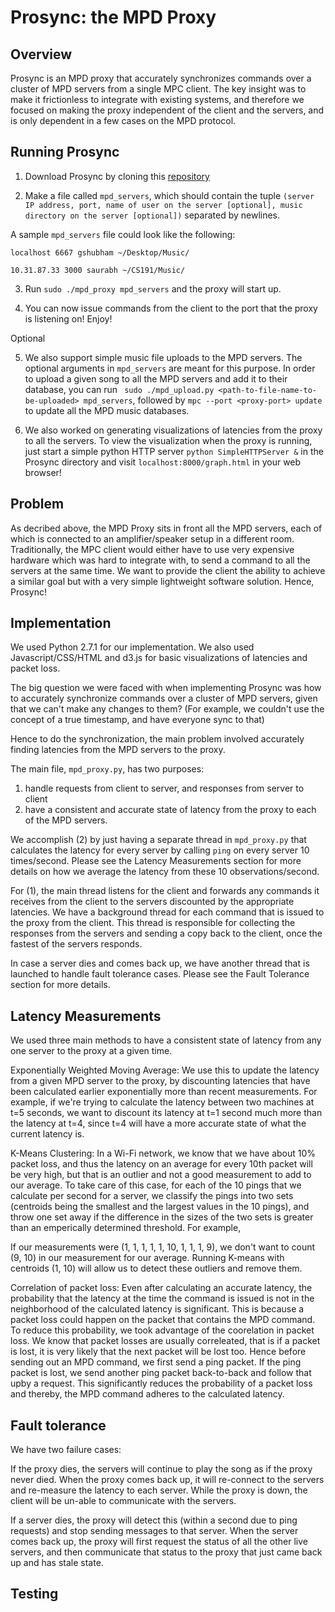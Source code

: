Prosync: the MPD Proxy
=========

Overview
---------------
Prosync is an MPD proxy that accurately synchronizes commands over a cluster of MPD servers from a single MPC client. The key insight was to make it frictionless to integrate with existing systems, and therefore we focused on making the proxy independent of the client and the servers, and is only dependent in a few cases on the MPD protocol.


Running Prosync
---------------
1. Download Prosync by cloning this [repository](https://github.com/gshubham/cs191)

2. Make a file called `mpd_servers`, which should contain the tuple `(server IP address, port, name of user on the server [optional], music directory on the server [optional])` separated by newlines.

A sample `mpd_servers` file could look like the following:

`
localhost 6667 gshubham ~/Desktop/Music/
`

`
10.31.87.33 3000 saurabh ~/CS191/Music/
`

3. Run `sudo ./mpd_proxy mpd_servers` and the proxy will start up.

4. You can now issue commands from the client to the port that the proxy is listening on! Enjoy!

Optional

5. We also support simple music file uploads to the MPD servers. The optional arguments in `mpd_servers` are meant for this purpose. In order to upload a given song to all the MPD servers and add it to their database, you can run ` sudo ./mpd_upload.py <path-to-file-name-to-be-uploaded> mpd_servers`, followed by `mpc --port <proxy-port> update` to update all the MPD music databases.

6. We also worked on generating visualizations of latencies from the proxy to all the servers. To view the visualization when the proxy is running, just start a simple python HTTP server `python SimpleHTTPServer &` in the Prosync directory and visit `localhost:8000/graph.html` in your web browser!  


Problem
---------------
As decribed above, the MPD Proxy sits in front all the MPD servers, each of which is connected to an amplifier/speaker setup in a different room. Traditionally, the MPC client would either have to use very expensive hardware which was hard to integrate with, to send a command to all the servers at the same time. 
We want to provide the client the ability to achieve a similar goal but with a very simple lightweight software solution. Hence, Prosync! 


Implementation
---------------
We used Python 2.7.1 for our implementation. We also used Javascript/CSS/HTML and d3.js for basic visualizations of latencies and packet loss. 

The big question we were faced with when implementing Prosync was how to accurately synchronize commands over a cluster of MPD servers, given that we can't make any changes to them? (For example, we couldn't use the concept of a true timestamp, and have everyone sync to that)

Hence to do the synchronization, the main problem involved accurately finding latencies from the MPD servers to the proxy.

The main file, `mpd_proxy.py`, has two purposes: 
1. handle requests from client to server, and responses from server to client
2. have a consistent and accurate state of latency from the proxy to each of the MPD servers.

We accomplish (2) by just having a separate thread in `mpd_proxy.py` that calculates the latency for every server by calling `ping` on every server 10 times/second. Please see the Latency Measurements section for more details on how we average the latency from these 10 observations/second.

For (1), the main thread listens for the client and forwards any commands it receives from the client to the servers discounted by the appropriate latencies. We have a background thread for each command that is issued to the proxy from the client. This thread is responsible for collecting the responses from the servers and sending a copy back to the client, once the fastest of the servers responds.

In case a server dies and comes back up, we have another thread that is launched to handle fault tolerance cases. Please see the Fault Tolerance section for more details.

Latency Measurements
-----------------------------
We used three main methods to have a consistent state of latency from any one server to the proxy at a given time.

Exponentially Weighted Moving Average: We use this to update the latency from a given MPD server to the proxy, by discounting latencies that have been calculated earlier exponentially more than recent measurements. For example, if we're trying to calculate the latency between two machines at t=5 seconds, we want to discount its latency at t=1 second much more than the latency at t=4, since t=4 will have a more accurate state of what the current latency is.

K-Means Clustering: In a Wi-Fi network, we know that we have about 10% packet loss, and thus the latency on an average for every 10th packet will be very high, but that is an outlier and not a good measurement to add to our average. To take care of this case, for each of the 10 pings that we calculate per second for a server, we classify the pings into two sets (centroids being the smallest and the largest values in the 10 pings), and throw one set away if the difference in the sizes of the two sets is greater than an emperically determined threshold. For example,

If our measurements were (1, 1, 1, 1, 1, 10, 1, 1, 1, 9), we don't want to count (9, 10) in our measurement for our average. Running K-means with centroids (1, 10) will allow us to detect these outliers and remove them.


Correlation of packet loss: Even after calculating an accurate latency, the probability that the latency at the time the command is issued is not in the neighborhood of the calculated latency is significant. This is because a packet loss could happen on the packet that contains the MPD command. To reduce this probability, we took advantage of the coorelation in packet loss. We know that packet losses are usually correleated, that is if a packet is lost, it is very likely that the next packet will be lost too. Hence before sending out an MPD command, we first send a ping packet. If the ping packet is lost, we send another ping packet back-to-back and follow that upby a request. This significantly reduces the probability of a packet loss and thereby, the MPD command adheres to the calculated latency.

Fault tolerance
---------------
We have two failure cases:

If the proxy dies, the servers will continue to play the song as if the proxy never died. When the proxy comes back up, it will re-connect to the servers and re-measure the latency to each server. While the proxy is down, the client will be un-able to communicate with the servers.

If a server dies, the proxy will detect this (within a second due to ping requests) and stop sending messages to that server. When the server comes back up, the proxy will first request the status of all the other live servers, and then communicate that status to the proxy that just came back up and has stale state.

Testing
--------------- 


